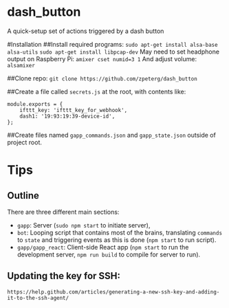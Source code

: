 # dash_button
A quick-setup set of actions triggered by a dash button

#Installation
##Install required programs:
```sudo apt-get install alsa-base alsa-utils```
```sudo apt-get install libpcap-dev```
May need to set headphone output on Raspberry Pi:
```amixer cset numid=3 1```
And adjust volume:
```alsamixer```

##Clone repo:
```git clone https://github.com/zpeterg/dash_button```

##Create a file called ```secrets.js``` at the root, with contents like:
```
module.exports = {
    ifttt_key: 'ifttt_key_for_webhook',
    dash1: '19:93:19:39-device-id',
};

```

##Create files named ```gapp_commands.json``` and ```gapp_state.json``` outside of project root.

# Tips
## Outline
There are three different main sections:
- ```gapp```: Server (```sudo npm start``` to initiate server),
- ```bot```: Looping script that contains most of the brains, translating ```commands``` to ```state``` and triggering events as this is done (```npm start``` to run script).
- ```gapp/gapp_react```: Client-side React app (```npm start``` to run the development server, ```npm run build``` to compile for server to run).
## Updating the key for SSH: 
```https://help.github.com/articles/generating-a-new-ssh-key-and-adding-it-to-the-ssh-agent/```
